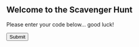 ## Welcome to the Scavenger Hunt
Please enter your code below...  good luck!

<input type="submit">
